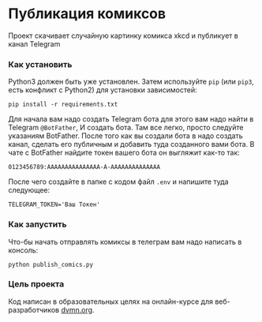 # Публикация комиксов
Проект скачивает случайную картинку комикса xkcd и публикует в канал Telegram
### Как установить
Python3 должен быть уже установлен. 
Затем используйте `pip` (или `pip3`, есть конфликт с Python2) для установки зависимостей:
```
pip install -r requirements.txt
```
Для начала вам надо создать Telegram бота для этого вам надо найти в Telegram `@BotFather`, И создать бота. Там все легко, просто следуйте указаниям BotFather. После того как вы создали бота в надо создать канал, сделать его публичным и добавить туда созданного вами бота. В чате с BotFather найдите токен вашего бота он выгляжит как-то так: 
```
0123456789:AAAAAAAAAAAAAAA-A-AAAAAAAAAAAAAA
```
После чего создайте в папке с кодом файл `.env` и напишите туда следующее:
```
TELEGRAM_TOKEN='Ваш Токен'
```
### Как запустить
Что-бы начать отправлять комиксы в телеграм вам надо написать в консоль:
```
python publish_comics.py
```
### Цель проекта

Код написан в образовательных целях на онлайн-курсе для веб-разработчиков [dvmn.org](https://dvmn.org/).